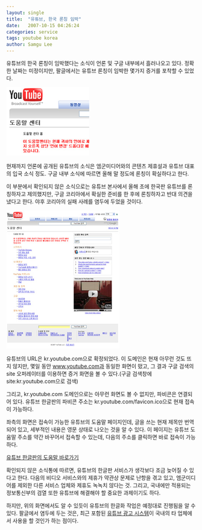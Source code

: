 ```yaml
---
layout: single
title:  "유튜브, 한국 론칭 임박"
date:   2007-10-15 04:26:24
categories: service
tags: youtube korea
author: Samgu Lee
---
```

유튜브의 한국 론칭이 임박했다는 소식이 언론 및 구글 내부에서 흘러나오고 있다. 정확한 날짜는 미정이지만, 팔글에서는 유튜브 론칭이 임박한 몇가지 증거를 포착할 수 있었다.

![유튜브, 한국어 도움말](/assets/youtube-korea-help.jpg)

현재까지 언론에 공개된 유튜브의 소식은 엠군미디어와의 콘텐츠 제휴설과 유튜브 대표의 입국 소식 정도. 구글 내부 소식에 따르면 올해 말 정도에 론칭이 확실하다고 한다.

이 부분에서 확인되지 않은 소식으로는 유튜브 본사에서 올해 초에 한국판 유튜브를 론칭하자고 제의했지만, 구글 코리아에서 확실한 준비를 한 후에 론칭하자고 반대 의견을 냈다고 한다. 야후 코리아의 실패 사례를 염두에 두었을 것이다.

![유튜브 한글판의 도움말 메인 화면](/assets/youtube-korea-support.jpg)

유튜브의 URL은 kr.youtube.com으로 확정되었다. 이 도메인은 현재 아무런 것도 뜨지 않지만, 몇일 동안 www.youtube.com과 동일한 화면이 떴고, 그 결과 구글 검색의 site 오퍼레이터를 이용하면 증거 화면을 볼 수 있다.(구글 검색창에 site:kr.youtube.com으로 검색)

그리고, kr.youtube.com 도메인으로는 아무런 화면도 볼 수 없지만, 파비콘은 연결되어 있다. 유튜브 한글판의 파비콘 주소는 kr.youtube.com/favicon.ico으로 현재 접속이 가능하다.

좌측의 화면은 접속이 가능한 유튜브의 도움말 페이지인데, 글을 쓰는 현재 제목만 번역되어 있고, 세부적인 내용은 영문 상태로 나오는 것을 알 수 있다. 이 페이지는 유튜브 도움말 주소를 약간 바꾸어서 접속할 수 있는데, 다음의 주소를 클릭하면 바로 접속이 가능하다.

[유튜브 한글판의 도움말 바로가기](http://www.google.com/support/youtube/?hl=kr)

확인되지 않은 소식통에 따르면, 유튜브의 한글판 서비스가 생각보다 조금 늦어질 수 있다고 한다. 다음의 비디오 서비스와의 제휴가 약관상 문제로 난항을 겪고 있고, 엠군미디어를 제외한 다른 서비스 업체와 제휴도 녹녹치 않다는 것. 그리고, 국내에만 적용되는 정보통신부의 검열 또한 유튜브에 해결해야 할 중요한 과제이기도 하다.

하지만, 위의 화면에서도 알 수 있듯이 유튜브의 한글화 작업은 예정대로 진행됨을 알 수 있다. 팔글에서 염두에 두는 것은, 최근 포함된 [유튜브 광고 시스템](http://adsense.blogspot.com/2007/10/introducing-video-units.html)이 국내의 타 업체에서 사용을 할 것인가 하는 점이다.
